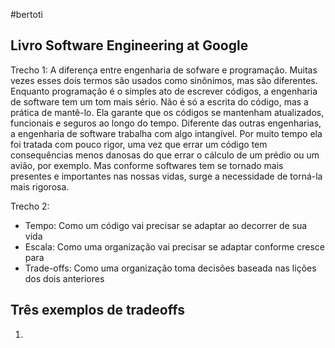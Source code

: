 #bertoti

## Livro Software Engineering at Google
Trecho 1:
A diferença entre engenharia de sofware e programação. Muitas vezes esses dois termos são usados como sinônimos, mas são diferentes. Enquanto programação é o simples ato de escrever códigos, a engenharia de software tem um tom mais sério. Não é só a escrita do código, mas a prática de mantê-lo. Ela garante que os códigos se mantenham atualizados, funcionais e seguros ao longo do tempo. Diferente das outras engenharias, a engenharia de software trabalha com algo intangível. Por muito tempo ela foi tratada com pouco rigor, uma vez que errar um código tem consequências menos danosas do que errar o cálculo de um prédio ou um avião, por exemplo. Mas conforme softwares tem se tornado mais presentes e importantes nas nossas vidas, surge a necessidade de torná-la mais rigorosa.

Trecho 2:

- Tempo: Como um código vai precisar se adaptar ao decorrer de sua vida
- Escala: Como uma organização vai precisar se adaptar conforme cresce para 
- Trade-offs: Como uma organização toma decisões baseada nas lições dos dois anteriores

## Três exemplos de tradeoffs
1. 
